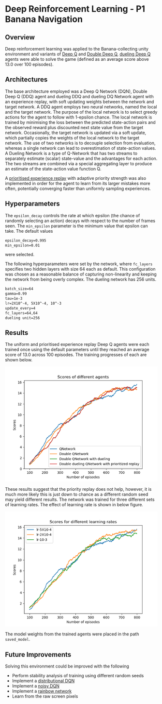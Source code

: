 # Deep Reinforcement Learning - P1 Banana Navigation

## Overview

Deep reinforcement learning was applied to the Banana-collecting unity environment and variants of [Deep Q](https://arxiv.org/abs/1312.5602.pdf) and [Double Deep Q](https://arxiv.org/pdf/1509.06461.pdf), [dueling Deep Q](https://arxiv.org/abs/1511.06581v3) agents were able to solve the game (defined as an average score above 13.0 over 100 episodes).

## Architectures

The base architecture employed was a Deep Q Network (DQN), Double Deep Q (DDQ) agent and dueling DDQ and dueling DQ Network agent with an experience replay, with soft updating weights between the network and target network. A DDQ agent employs two neural networks, named the local and the target network. The purpose of the local network is to select greedy actions for the agent to follow with 1-epsilon chance. The local network is trained by minimising the loss between the predicted state-action pairs and the observed reward plus discounted next state value from the target network. Occasionally, the target network is updated via a soft update, which partially copies the weights of the local network to the target network. The use of two networks is to decouple selection from evaluation, whereas a single network can lead to overestimation of state-action values.
A Dueling Network is a type of Q-Network that has two streams to separately estimate (scalar) state-value and the advantages for each action. The two streams are combined via a special aggregating layer to produce an estimate of the state-action value function Q. 

A [prioritised experience replay](https://arxiv.org/pdf/1511.05952.pdf) with adaptive priority strength was also implemented in order for the agent to learn from its larger mistakes more often, potentially converging faster than uniformly sampling experiences.

## Hyperparameters

The `epsilon_decay` controls the rate at which epsilon (the chance of randomly selecting an action) decays with respect to the number of frames seen. The `min_epsilon` parameter is the minimum value that epsilon can take. The default values

```
epsilon_decay=0.995
min_epsilon=0.01
```

were selected.

The following hyperparameters were set by the network, where `fc_layers` specifies two hidden layers with size 64 each as default. This configuration was chosen as a reasonable balance of capturing non-linearity and keeping the network from being overly complex. The dueling network has 256 units.

```
batch_size=64
gamma=0.99
tau=1e-3
lr=2X10^-4, 5X10^-4, 10^-3
update_every=4
fc_layers=64,64
dueling unit=256
```


## Results

The uniform and prioritised experience replay Deep Q agents were each trained once using the default parameters until they reached an average score of 13.0 across 100 episodes. The training progresses of each are shown below.

![](results/Scores_of_different_agents.png)

These results suggest that the priority replay does not help, however, it is much more likely this is just down to chance as a different random seed may yield different results. The network was trained for three different sets of learning rates. The effect of learning rate is shown in below figure. 

![](results/Scores_for_different_learning_rates.png)

The model weights from the trained agents were placed in the path `saved_model`.

## Future Improvements

Solving this environment could be improved with the following

- Perform stability analysis of training using different random seeds
- Implement a [distributional DQN](https://arxiv.org/pdf/1707.06887.pdf)
- Implement a [noisy DQN](https://arxiv.org/pdf/1706.10295.pdf)
- Implement a [rainbow network](https://arxiv.org/pdf/1710.02298.pdf)
- Learn from the raw screen pixels
